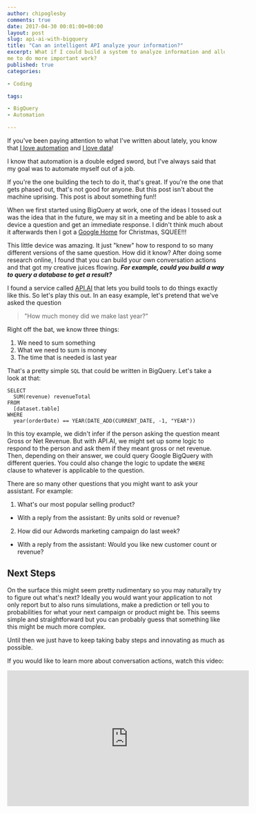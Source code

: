 ```yaml
---
author: chipoglesby
comments: true
date: 2017-04-30 00:01:00+00:00
layout: post
slug: api-ai-with-bigquery
title: "Can an intelligent API analyze your information?"
excerpt: What if I could build a system to analyze information and allows
me to do more important work?
published: true
categories:

- Coding

tags:

- BigQuery
- Automation

---
```


If you've been paying attention to what I've written about lately, you know that
[I love automation](http://www.chipoglesby.com/2016/05/i-love-automation/) and 
[I love data](http://www.chipoglesby.com/tags/#BigQuery)! 

I know that automation is a double edged sword, but I've always said that my goal
was to automate myself out of a job. 

If you're the one building the tech to do it, that's great. If you're
the one that gets phased out, that's not good for anyone. But this post isn't
about the machine uprising. This post is about something fun!!

When we first started using BigQuery at work, one of the ideas I tossed out was
the idea that in the future, we may sit in a meeting and be able to ask a device a
question and get an immediate response. I didn't think much about it afterwards
then I got a [Google Home](https://madeby.google.com/home/) for Christmas, SQUEE!!!

This little device was amazing. It just "knew" how to respond to so many
different versions of the same question. How did it know? After doing some
research online, I found that you can build your own conversation actions and
that got my creative juices flowing. ***For example, could you build a way to query
a database to get a result?***

I found a service called [API.AI](https://api.ai/) that lets you build tools
to do things exactly like this. So let's play this out. In an easy example, 
let's pretend that we've asked the question 
> "How much money did we make last year?"

Right off the bat, we know three things:

1. We need to sum something
2. What we need to sum is money
3. The time that is needed is last year

That's a pretty simple `SQL` that could be written in BigQuery. Let's take a look
at that:

```
SELECT
  SUM(revenue) revenueTotal
FROM
  [dataset.table]
WHERE
  year(orderDate) == YEAR(DATE_ADD(CURRENT_DATE, -1, "YEAR"))
```

In this toy example, we didn't infer if the person asking the question meant
Gross or Net Revenue. But with API.AI, we might set up some logic to
respond to the person and ask them if they meant gross or net revenue. Then, 
depending on their answer, we could query Google BigQuery with different
queries. You could also change the logic to update the `WHERE` clause to
whatever is applicable to the question.

There are so many other questions that you might want to ask your assistant. For
example:

1. What's our most popular selling product?
  * With a reply from the assistant: By units sold or revenue?
2. How did our Adwords marketing campaign do last week?
  * With a reply from the assistant: Would you like new customer count or revenue?

## Next Steps

On the surface this might seem pretty rudimentary so you may naturally try to
figure out what's next? Ideally you would want your application to not only report
but to also runs simulations, make a prediction or tell you to probabilities for
what your next campaign or product might be. This seems simple and straightforward
but you can probably guess that something like this might be much more complex.

Until then we just have to keep taking baby steps and innovating as much as
possible.


If you would like to learn more about conversation actions, watch this video:

<iframe width="560" height="315" src="https://www.youtube.com/embed/HNfE0uaKcfY" frameborder="0" allowfullscreen></iframe>
